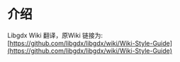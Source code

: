 # 介绍

Libgdx Wiki 翻译，原Wiki 链接为: [https://github.com/libgdx/libgdx/wiki/Wiki-Style-Guide](https://github.com/libgdx/libgdx/wiki/Wiki-Style-Guide)

​


